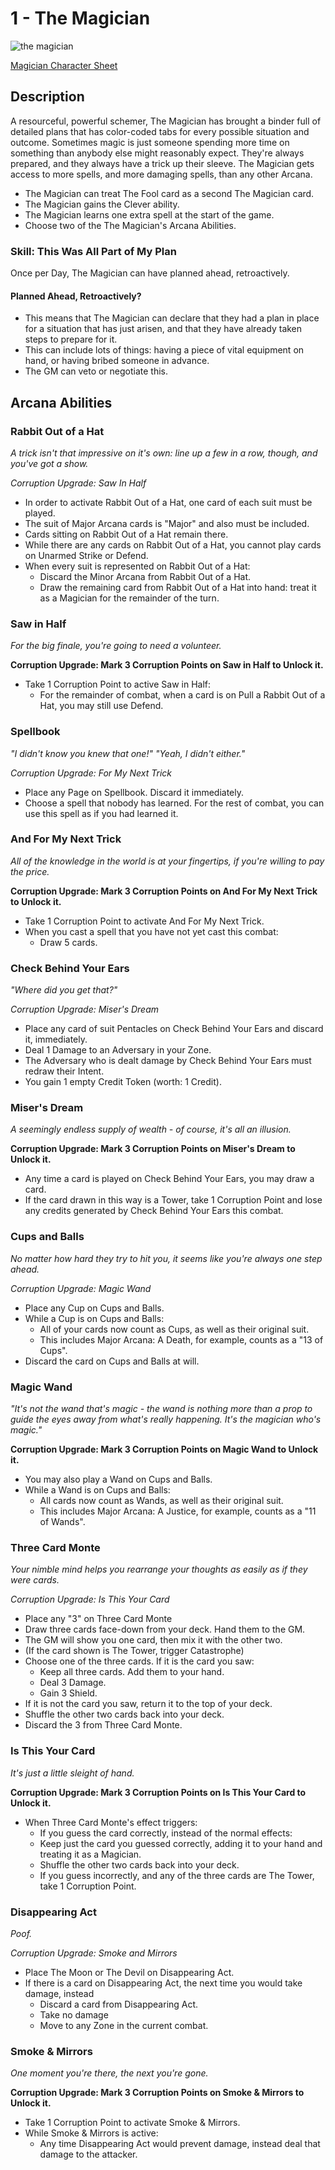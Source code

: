 # 1 - The Magician

![the magician](/images/magician.png)

[Magician Character Sheet](/generated/printables/magician.html)

## Description

A resourceful, powerful schemer, The Magician has brought a binder full of detailed plans
that has color-coded tabs for every possible situation and outcome. Sometimes magic is just
someone spending more time on something than anybody else might reasonably expect. They're always prepared,
and they always have a trick up their sleeve. The Magician gets access to more spells, and more damaging spells,
than any other Arcana.

* The Magician can treat The Fool card as a second The Magician card.
* The Magician gains the Clever ability.
* The Magician learns one extra spell at the start of the game.
* Choose two of the The Magician's Arcana Abilities.

### Skill: This Was All Part of My Plan
Once per Day, The Magician can have planned ahead, retroactively.

#### Planned Ahead, Retroactively?
* This means that The Magician can declare that they had a plan in place for a situation that has just arisen, and that they have already taken steps to prepare for it.
* This can include lots of things: having a piece of vital equipment on hand, or having bribed someone in advance.
* The GM can veto or negotiate this.

## Arcana Abilities

### Rabbit Out of a Hat
_A trick isn't that impressive on it's own: line up a few in a row, though, and you've got a show._

_Corruption Upgrade: Saw In Half_

* In order to activate Rabbit Out of a Hat, one card of each suit must be played.
* The suit of Major Arcana cards is "Major" and also must be included.
* Cards sitting on Rabbit Out of a Hat remain there.
* While there are any cards on Rabbit Out of a Hat, you cannot play cards on Unarmed Strike or Defend.
* When every suit is represented on Rabbit Out of a Hat:
    * Discard the Minor Arcana from Rabbit Out of a Hat.
    * Draw the remaining card from Rabbit Out of a Hat into hand: treat it as a Magician for the remainder of the turn.

### Saw in Half
_For the big finale, you're going to need a volunteer._

**Corruption Upgrade: Mark 3 Corruption Points on Saw in Half to Unlock it.**

* Take 1 Corruption Point to active Saw in Half:
   * For the remainder of combat, when a card is on Pull a Rabbit Out of a Hat, you may still use Defend.

### Spellbook
_"I didn't know you knew that one!"  "Yeah, I didn't either."_

_Corruption Upgrade: For My Next Trick_

* Place any Page on Spellbook. Discard it immediately.
* Choose a spell that nobody has learned. For the rest of combat, you can use this spell as if you had learned it.

### And For My Next Trick
_All of the knowledge in the world is at your fingertips, if you're willing to pay the price._

**Corruption Upgrade: Mark 3 Corruption Points on And For My Next Trick to Unlock it.**

* Take 1 Corruption Point to activate And For My Next Trick.
* When you cast a spell that you have not yet cast this combat:
   * Draw 5 cards.

### Check Behind Your Ears
_"Where did you get that?"_

_Corruption Upgrade: Miser's Dream_

* Place any card of suit Pentacles on Check Behind Your Ears and discard it, immediately.
* Deal 1 Damage to an Adversary in your Zone.
* The Adversary who is dealt damage by Check Behind Your Ears must redraw their Intent.
* You gain 1 empty Credit Token (worth: 1 Credit).

### Miser's Dream
_A seemingly endless supply of wealth - of course, it's all an illusion._

**Corruption Upgrade: Mark 3 Corruption Points on Miser's Dream to Unlock it.**

* Any time a card is played on Check Behind Your Ears, you may draw a card.
* If the card drawn in this way is a Tower, take 1 Corruption Point and
    lose any credits generated by Check Behind Your Ears this combat.

### Cups and Balls
_No matter how hard they try to hit you, it seems like you're always one step ahead._

_Corruption Upgrade: Magic Wand_

* Place any Cup on Cups and Balls.
* While a Cup is on Cups and Balls:
   * All of your cards now count as Cups, as well as their original suit.
   * This includes Major Arcana: A Death, for example, counts as a "13 of Cups".
* Discard the card on Cups and Balls at will.

### Magic Wand
_"It's not the wand that's magic - the wand is nothing more than a prop to guide the eyes away from what's really happening.
    It's the magician who's magic."_

**Corruption Upgrade: Mark 3 Corruption Points on Magic Wand to Unlock it.**

* You may also play a Wand on Cups and Balls.
* While a Wand is on Cups and Balls:
    * All cards now count as Wands, as well as their original suit.
    * This includes Major Arcana: A Justice, for example, counts as a "11 of Wands".

### Three Card Monte
_Your nimble mind helps you rearrange your thoughts as easily as if they were cards._

_Corruption Upgrade: Is This Your Card_

* Place any "3" on Three Card Monte
* Draw three cards face-down from your deck. Hand them to the GM.
* The GM will show you one card, then mix it with the other two.
* (If the card shown is The Tower, trigger Catastrophe)
* Choose one of the three cards. If it is the card you saw:
    * Keep all three cards. Add them to your hand.
    * Deal 3 Damage.
    * Gain 3 Shield.
* If it is not the card you saw, return it to the top of your deck.
* Shuffle the other two cards back into your deck.
* Discard the 3 from Three Card Monte.

### Is This Your Card
_It's just a little sleight of hand._

**Corruption Upgrade: Mark 3 Corruption Points on Is This Your Card to Unlock it.**

* When Three Card Monte's effect triggers:
  * If you guess the card correctly, instead of the normal effects:
  * Keep just the card you guessed correctly, adding it to your hand and treating it as a Magician.
  * Shuffle the other two cards back into your deck.
  * If you guess incorrectly, and any of the three cards are The Tower, take 1 Corruption Point.

### Disappearing Act
_Poof._

_Corruption Upgrade: Smoke and Mirrors_

* Place The Moon or The Devil on Disappearing Act.
* If there is a card on Disappearing Act, the next time you would take damage, instead
   * Discard a card from Disappearing Act.
   * Take no damage
   * Move to any Zone in the current combat.

### Smoke & Mirrors
_One moment you're there, the next you're gone._

**Corruption Upgrade: Mark 3 Corruption Points on Smoke & Mirrors to Unlock it.**

* Take 1 Corruption Point to activate Smoke & Mirrors.
* While Smoke & Mirrors is active:
   * Any time Disappearing Act would prevent damage, instead deal that damage to the attacker.

